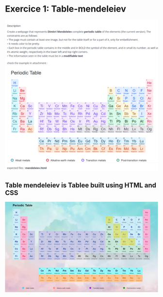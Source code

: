 # Exercice 1: Table-mendeleiev
![alt text](https://github.com/ARAS-SOLUTIONS/Table-mendeleiev/blob/main/Table%20periodic%20assignment.png)
## Table mendeleiev is Tablee built using HTML and CSS 
![alt text](https://raw.githubusercontent.com/ARAS-SOLUTIONS/Table-mendeleiev/main/table-mendeleiv.png)

